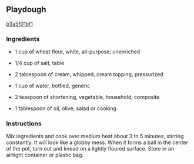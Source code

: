 ## Playdough

[b3a5f01bf1](http://www.foodgeeks.com/recipes/18405)

### Ingredients

 - 1 cup of wheat flour, white, all-purpose, unenriched

 - 1/4 cup of salt, table

 - 2 tablespoon of cream, whipped, cream topping, pressurized

 - 1 cup of water, bottled, generic

 - 2 teaspoon of shortening, vegetable, household, composite

 - 1 tablespoon of oil, olive, salad or cooking

### Instructions

Mix ingredients and cook over medium heat about 3 to 5 minutes, stirring constantly. It will look like a globby mess. When it forms a ball in the center of the pot, turn out and knead on a lightly floured surface. Store in an airtight container or plastic bag.